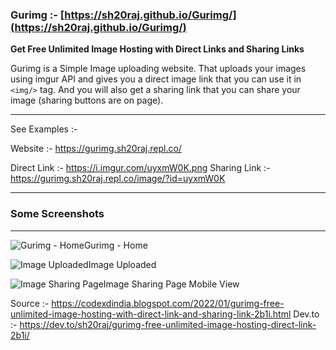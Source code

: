 ### Gurimg :- [https://sh20raj.github.io/Gurimg/](https://sh20raj.github.io/Gurimg/)

**Get Free Unlimited Image Hosting with Direct Links and Sharing Links**

Gurimg is a Simple Image uploading website. That uploads your images using imgur API and gives you a direct image link that you can use it in `<img/>` tag. And you will also get a sharing link that you can share your image (sharing buttons are on page).

---

See Examples :-

Website :- https://gurimg.sh20raj.repl.co/

Direct Link :- https://i.imgur.com/uyxmW0K.png
Sharing Link :- https://gurimg.sh20raj.repl.co/image/?id=uyxmW0K

---

### Some Screenshots

---

![Gurimg - Home](https://dev-to-uploads.s3.amazonaws.com/uploads/articles/bvfjtkiaqlytvfjrigv7.PNG)Gurimg - Home


![Image Uploaded](https://dev-to-uploads.s3.amazonaws.com/uploads/articles/xzem1xfz0hyacv3fiq7u.PNG)Image Uploaded


![Image Sharing Page](https://dev-to-uploads.s3.amazonaws.com/uploads/articles/txqeiqvealmaubkvpxyh.PNG)Image Sharing Page Mobile View

Source :- https://codexdindia.blogspot.com/2022/01/gurimg-free-unlimited-image-hosting-with-direct-link-and-sharing-link-2b1i.html
Dev.to :- https://dev.to/sh20raj/gurimg-free-unlimited-image-hosting-direct-link-2b1i/
